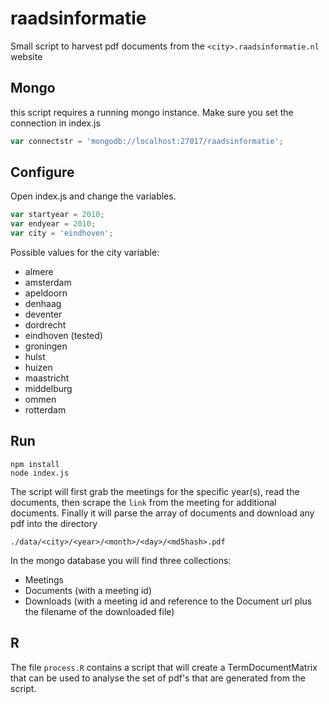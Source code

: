 # raadsinformatie

Small script to harvest pdf documents from the `<city>.raadsinformatie.nl` website

## Mongo
this script requires a running mongo instance. Make sure you set the connection in index.js

```javascript
var connectstr = 'mongodb://localhost:27017/raadsinformatie';
```

## Configure
Open index.js and change the variables.
```javascript
var startyear = 2010;
var endyear = 2010;
var city = 'eindhoven';
```
Possible values for the city variable:
- almere
- amsterdam
- apeldoorn
- denhaag
- deventer
- dordrecht 
- eindhoven (tested)
- groningen
- hulst
- huizen
- maastricht
- middelburg
- ommen
- rotterdam

## Run
```
npm install
node index.js
```

The script will first grab the meetings for the specific year(s), read the documents,
then scrape the `link` from the meeting for additional documents. Finally it will parse
the array of documents and download any pdf into the directory 

`./data/<city>/<year>/<month>/<day>/<md5hash>.pdf`

In the mongo database you will find three collections:
- Meetings
- Documents (with a meeting id)
- Downloads (with a meeting id and reference to the Document url plus the filename of the downloaded file)

## R

The file `process.R` contains a script that will create a TermDocumentMatrix that can be used to analyse the set of pdf's that
are generated from the script.

